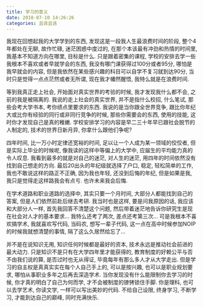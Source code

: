 ```yaml
---
title: 学习的意义
date: 2018-07-10 14:26:26
categories: 且说且话
---
```


我现在回想起我的大学学到的东西, 发现这是一段我人生最浪费时间的阶段, 整个4年都处在无聊, 故作忙碌, 迷茫困惑中度过的, 在那个本该最有冲劲和热情的时间里, 我基本不知道方向在哪里, 目标是什么. 只是跟着密集的课程, 学校的安排去学一些我根本不喜欢或者早就学会的东西, 我没有哪门课获得过100分或者95分, 哪怕是我早就会的内容, 但是我依然在某些感兴趣的科目可以自学不复习就到达90分, 当时只是觉得一点点茫然或者无所谓, 现在我才幡然醒悟, 我特么就是在浪费时间.

等到我真正走上社会, 开始面对真实世界的考验的时候, 我才发现我什么都不会, 之前的我是被隔离的. 我说的走上社会的真实世界, 并不是指什么校招, 什么笔试, 那些会考大学书本, 考你绩点里要求的东西. 我说的是当你跟全世界竞争, 跟比你年纪大或比你有经验的同行或非同行竞争的时候, 那些你需要会的东西, 使用的技能, 这时你才发现自己是真的稚嫩. 学校安排学习的内容是早二三十年早已跟社会脱节的人制定的, 技术的世界日新月异, 你拿什么跟他们争呢?

四年时间, 比一万小时定律还宽裕的时间, 足以让一个人成为某一领域的佼佼者, 但是实际上毕业的时候呢, 像我读的这样中等偏上的大学中, 应届生的平均能力真的令人叹息. 我看到最多的就是对自己的迷茫, 对人生的迷茫, 用四年的时间依然没有找到自己想走的方向. 最后20出头的年纪级就选择了户口, 稳定, 轻松简单的工作, 我也不敢说这样的路正不正确, 因为我也年轻, 还没到后悔的年纪, 但是如果是我, 我只是觉得走这样路我会有点亏. 也许未来我会后悔.

在学术道路和职业道路的选择中, 其实只要一个月时间, 大部分人都能找到自己的答案,  但是人们依然前赴后继去考研. 我当时也是这样, 要是问我原因的话, 我应该和大部分人一样, 首先我回答不清楚这个问题, 然后带着迷茫地告诉你研究生是现在社会对人才的基本要求… 我特么还考了两次, 差点还考第三次… 可是我根本不喜欢搞学术, 我就喜欢写代码, 当码农, 想写一辈子代码, 这一点在高中时候参加NOIP的时候我就想清楚的事情, 隔了这么久居然给忘了…

并不是在说知识无用, 知识任何时候都是最好的资本, 技术永远是推动社会前进的最大动力. 只是知识不是只有在大学四年里才能获得的, 教育制度的好赖公平与否不由我们说的算, 是否过时也无从得证, 毕竟每年有那么多人才从大学走出. 但是学习的自主权是真真实实在每个人自己手上的, 可以是按兴趣, 也可以是职业规划要求, 哪怕从事职业多年之后再去深造学术. 当你发现没有什么能限制你去学习的时候, 你才真的明白了自己为何而学, 才不会被制度的镣铐锁住手脚. 你是理科, 也可以去学艺术, 你读文学, 一样可以写出美妙的代码. 不给自己设限, 终身学习, 不断学习, 才能到达自己的巅峰, 同时充满快乐. 
